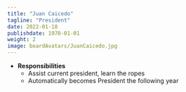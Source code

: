 ```yaml
---
title: "Juan Caicedo"
tagline: "President"
date: 2022-01-18
publishdate: 1970-01-01
weight: 2
image: boardAvatars/JuanCaicedo.jpg
---
```


- **Responsibilities**
  - Assist current president, learn the ropes
  - Automatically becomes President the following year

